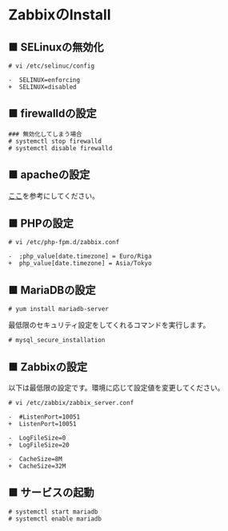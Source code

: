 # ZabbixのInstall
## ■ SELinuxの無効化
```
# vi /etc/selinuc/config
```
```
-  SELINUX=enforcing
+  SELINUX=disabled
```
## ■ firewalldの設定
```
### 無効化してしまう場合
# systemctl stop firewalld
# systemctl disable firewalld
```
## ■ apacheの設定
[ここ](https://github.com/thetaru/memorandum/tree/master/OS/Linux/CentOS8/apache)を参考にしてください。
## ■ PHPの設定
```
# vi /etc/php-fpm.d/zabbix.conf
```
```
-  ;php_value[date.timezone] = Euro/Riga
+  php_value[date.timezone] = Asia/Tokyo
```
## ■ MariaDBの設定
```
# yum install mariadb-server
```
最低限のセキュリティ設定をしてくれるコマンドを実行します。
```
# mysql_secure_installation
```
## ■ Zabbixの設定
以下は最低限の設定です。環境に応じて設定値を変更してください。
```
# vi /etc/zabbix/zabbix_server.conf
```
```
-  #ListenPort=10051
+  ListenPort=10051

-  LogFileSize=0
+  LogFileSize=20

-  CacheSize=8M
+  CacheSize=32M
```
## ■ サービスの起動
```
# systemctl start mariadb
# systemctl enable mariadb
```
